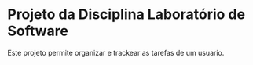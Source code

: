 # Projeto da Disciplina Laboratório de Software
Este projeto permite organizar e trackear as tarefas de um usuario.
